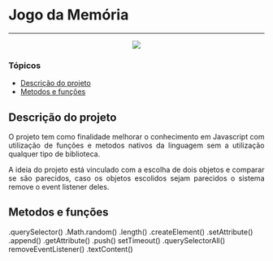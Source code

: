 <h1>Jogo da Memória</h1>

<hr>

<p align="center">
   <img src="http://img.shields.io/static/v1?label=STATUS&message=Finalizado&color=RED&style=for-the-badge" #vitrinedev/>
</p>

### Tópicos

- [Descrição do projeto](#descrição-do-projeto)
- [Metodos e funções](#metodos-e-funçoes)

## Descrição do projeto

<p align="justify">
O projeto tem como finalidade melhorar o conhecimento em Javascript com utilização de funções e metodos nativos da linguagem sem a utilização qualquer tipo de biblioteca.
</p>
<p align="justify">
A ideia do projeto está vinculado com a escolha de dois objetos e comparar se são parecidos, caso os objetos escolidos sejam parecidos o sistema remove o event listener deles.</p>

##

## Metodos e funções

.querySelector()
.Math.random()
.length()
.createElement()
.setAttribute()
.append()
.getAttribute()
.push()
setTimeout()
.querySelectorAll()
removeEventListener()
.textContent()

##
